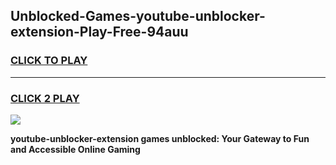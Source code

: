 
## Unblocked-Games-youtube-unblocker-extension-Play-Free-94auu
<h3>
<a href="https://premium76.site?title=youtube-unblocker-extension&ref=21A">CLICK TO PLAY</a></h3>
<hr>

<h3>
<a href="https://premium76.site?title=youtube-unblocker-extension&ref=21A">CLICK 2 PLAY</a>
  
</h3>

<a href="https://premium76.site?title=youtube-unblocker-extension&ref=21A"><img src="https://clearcache.store/games.png"></a>


**youtube-unblocker-extension games unblocked: Your Gateway to Fun and Accessible Online Gaming**
